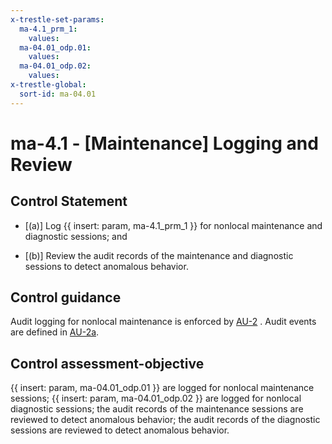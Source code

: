 ```yaml
---
x-trestle-set-params:
  ma-4.1_prm_1:
    values:
  ma-04.01_odp.01:
    values:
  ma-04.01_odp.02:
    values:
x-trestle-global:
  sort-id: ma-04.01
---
```


# ma-4.1 - \[Maintenance\] Logging and Review

## Control Statement

- \[(a)\] Log {{ insert: param, ma-4.1_prm_1 }} for nonlocal maintenance and diagnostic sessions; and

- \[(b)\] Review the audit records of the maintenance and diagnostic sessions to detect anomalous behavior.

## Control guidance

Audit logging for nonlocal maintenance is enforced by [AU-2](#au-2) . Audit events are defined in [AU-2a](#au-2_smt.a).

## Control assessment-objective

{{ insert: param, ma-04.01_odp.01 }} are logged for nonlocal maintenance sessions;
{{ insert: param, ma-04.01_odp.02 }} are logged for nonlocal diagnostic sessions;
the audit records of the maintenance sessions are reviewed to detect anomalous behavior;
the audit records of the diagnostic sessions are reviewed to detect anomalous behavior.
